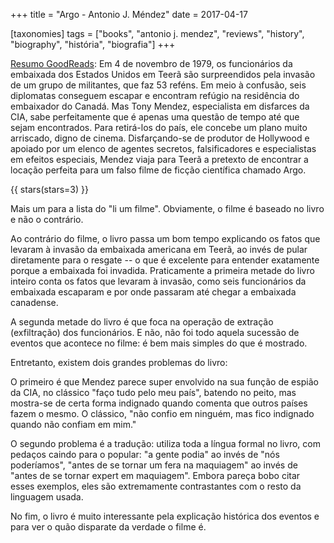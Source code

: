 +++
title = "Argo - Antonio J. Méndez"
date = 2017-04-17

[taxonomies]
tags = ["books", "antonio j. mendez", "reviews", "history", "biography", "história", "biografia"]
+++

[Resumo GoodReads](https://www.goodreads.com/book/show/16252385-argo):
Em 4 de novembro de 1979, os funcionários da embaixada dos Estados Unidos em
Teerã são surpreendidos pela invasão de um grupo de militantes, que faz 53
reféns. Em meio à confusão, seis diplomatas conseguem escapar e encontram
refúgio na residência do embaixador do Canadá. Mas Tony Mendez, especialista
em disfarces da CIA, sabe perfeitamente que é apenas uma questão de tempo até
que sejam encontrados. Para retirá-los do país, ele concebe um plano muito
arriscado, digno de cinema. Disfarçando-se de produtor de Hollywood e apoiado
por um elenco de agentes secretos, falsificadores e especialistas em efeitos
especiais, Mendez viaja para Teerã a pretexto de encontrar a locação perfeita
para um falso filme de ficção científica chamado Argo.

<!-- more -->

{{ stars(stars=3) }}

Mais um para a lista do "li um filme". Obviamente, o filme é baseado no livro
e não o contrário. 

Ao contrário do filme, o livro passa um bom tempo explicando os fatos que
levaram à invasão da embaixada americana em Teerã, ao invés de pular
diretamente para o resgate -- o que é excelente para entender exatamente
porque a embaixada foi invadida. Praticamente a primeira metade do livro
inteiro conta os fatos que levaram à invasão, como seis funcionários da
embaixada escaparam e por onde passaram até chegar a embaixada canadense.

A segunda metade do livro é que foca na operação de extração (exfiltração) dos
funcionários. E não, não foi todo aquela sucessão de eventos que acontece no
filme: é bem mais simples do que é mostrado.

Entretanto, existem dois grandes problemas do livro:

O primeiro é que Mendez parece super envolvido na sua função de espião da CIA,
no clássico "faço tudo pelo meu país", batendo no peito, mas mostra-se de
certa forma indignado quando comenta que outros países fazem o mesmo. O
clássico, "não confio em ninguém, mas fico indignado quando não confiam em
mim."

O segundo problema é a tradução: utiliza toda a língua formal no livro, com
pedaços caindo para o popular: "a gente podia" ao invés de "nós poderíamos",
"antes de se tornar um fera na maquiagem" ao invés de "antes de se tornar
expert em maquiagem". Embora pareça bobo citar esses exemplos, eles são
extremamente contrastantes com o resto da linguagem usada.

No fim, o livro é muito interessante pela explicação histórica dos eventos e
para ver o quão disparate da verdade o filme é.
